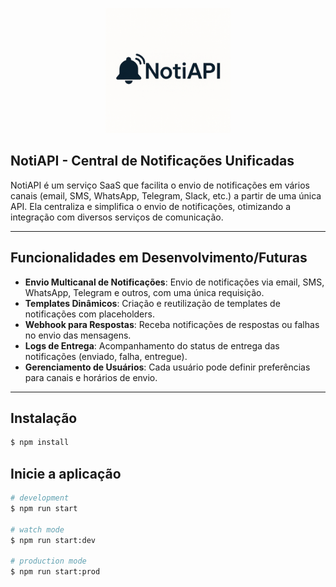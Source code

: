 <p align="center">
    <img src="./src/assets/logo.png" width="200" alt="NotiAPI Logo" />
</p>

## NotiAPI - Central de Notificações Unificadas

NotiAPI é um serviço SaaS que facilita o envio de notificações em vários canais (email, SMS, WhatsApp, Telegram, Slack, etc.) a partir de uma única API. Ela centraliza e simplifica o envio de notificações, otimizando a integração com diversos serviços de comunicação.

---

## Funcionalidades em Desenvolvimento/Futuras

- **Envio Multicanal de Notificações**: Envio de notificações via email, SMS, WhatsApp, Telegram e outros, com uma única requisição.
- **Templates Dinâmicos**: Criação e reutilização de templates de notificações com placeholders.
- **Webhook para Respostas**: Receba notificações de respostas ou falhas no envio das mensagens.
- **Logs de Entrega**: Acompanhamento do status de entrega das notificações (enviado, falha, entregue).
- **Gerenciamento de Usuários**: Cada usuário pode definir preferências para canais e horários de envio.

---

## Instalação

```bash
$ npm install
```

## Inicie a aplicação

```bash
# development
$ npm run start

# watch mode
$ npm run start:dev

# production mode
$ npm run start:prod
```